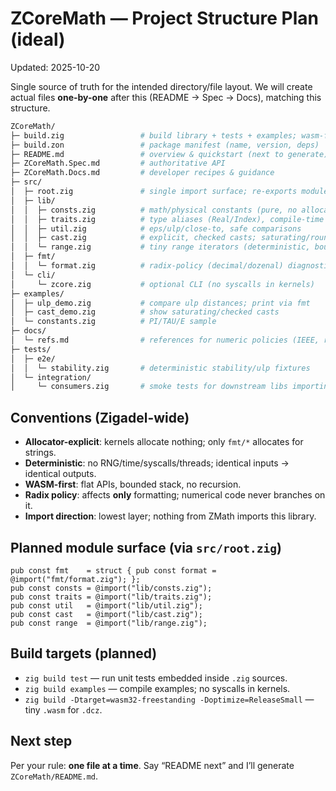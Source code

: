 # ZCoreMath — Project Structure Plan (ideal)
Updated: 2025-10-20

Single source of truth for the intended directory/file layout. We will create actual files **one-by-one**
after this (README → Spec → Docs), matching this structure.

```sh
ZCoreMath/
├─ build.zig                 # build library + tests + examples; wasm-friendly options
├─ build.zon                 # package manifest (name, version, deps)
├─ README.md                 # overview & quickstart (next to generate)
├─ ZCoreMath.Spec.md         # authoritative API
├─ ZCoreMath.Docs.md         # developer recipes & guidance
├─ src/
│  ├─ root.zig               # single import surface; re-exports modules below
│  ├─ lib/
│  │  ├─ consts.zig          # math/physical constants (pure, no allocation)
│  │  ├─ traits.zig          # type aliases (Real/Index), compile-time helpers
│  │  ├─ util.zig            # eps/ulp/close-to, safe comparisons
│  │  ├─ cast.zig            # explicit, checked casts; saturating/rounding helpers
│  │  └─ range.zig           # tiny range iterators (deterministic, bounds-checked)
│  ├─ fmt/
│  │  └─ format.zig          # radix-policy (decimal/dozenal) diagnostics only
│  └─ cli/
│     └─ zcore.zig           # optional CLI (no syscalls in kernels)
├─ examples/
│  ├─ ulp_demo.zig           # compare ulp distances; print via fmt
│  ├─ cast_demo.zig          # show saturating/checked casts
│  └─ constants.zig          # PI/TAU/E sample
├─ docs/
│  └─ refs.md                # references for numeric policies (IEEE, rounding modes)
├─ tests/
│  ├─ e2e/
│  │  └─ stability.zig       # deterministic stability/ulp fixtures
│  └─ integration/
│     └─ consumers.zig       # smoke tests for downstream libs importing ZCoreMath
```

## Conventions (Zigadel-wide)
- **Allocator-explicit**: kernels allocate nothing; only `fmt/*` allocates for strings.
- **Deterministic**: no RNG/time/syscalls/threads; identical inputs → identical outputs.
- **WASM-first**: flat APIs, bounded stack, no recursion.
- **Radix policy**: affects **only** formatting; numerical code never branches on it.
- **Import direction**: lowest layer; nothing from ZMath imports this library.

## Planned module surface (via `src/root.zig`)
```zig
pub const fmt    = struct { pub const format = @import("fmt/format.zig"); };
pub const consts = @import("lib/consts.zig");
pub const traits = @import("lib/traits.zig");
pub const util   = @import("lib/util.zig");
pub const cast   = @import("lib/cast.zig");
pub const range  = @import("lib/range.zig");
```

## Build targets (planned)
- `zig build test` — run unit tests embedded inside `.zig` sources.
- `zig build examples` — compile examples; no syscalls in kernels.
- `zig build -Dtarget=wasm32-freestanding -Doptimize=ReleaseSmall` — tiny `.wasm` for `.dcz`.

## Next step
Per your rule: **one file at a time**. Say “README next” and I’ll generate `ZCoreMath/README.md`.
